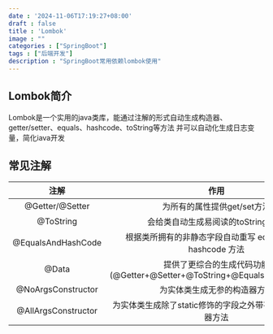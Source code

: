 ```yaml
---
date : '2024-11-06T17:19:27+08:00'
draft : false
title : 'Lombok'
image : ""
categories : ["SpringBoot"]
tags : ["后端开发"]
description : "SpringBoot常用依赖lombok使用"
---
```


## Lombok简介

Lombok是一个实用的java类库，能通过注解的形式自动生成构造器、getter/setter、equals、hashcode、toString等方法
并可以自动化生成日志变量，简化iava开发

## 常见注解

|        注解         |                             作用                             |
| :-----------------: | :----------------------------------------------------------: |
|   @Getter/@Setter   |                 为所有的属性提供get/set方法                  |
|      @ToString      |             会给类自动生成易阅读的toString 方法              |
| @EqualsAndHashCode  | 根据类所拥有的非静态字段自动重写 equals方法和 hashcode 方法  |
|        @Data        | 提供了更综合的生成代码功能(@Getter+@Setter+@ToString+@EqualsAndHashCode) |
| @NoArgsConstructor  |                 为实体类生成无参的构造器方法                 |
| @AllArgsConstructor |  为实体类生成除了static修饰的字段之外带有各参数的构造器方法  |

